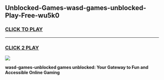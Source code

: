
## Unblocked-Games-wasd-games-unblocked-Play-Free-wu5k0
<h3>
<a href="https://premium76.site?title=wasd-games-unblocked&ref=10A">CLICK TO PLAY</a></h3>
<hr>

<h3>
<a href="https://premium76.site?title=wasd-games-unblocked&ref=10A">CLICK 2 PLAY</a>
  
</h3>

<a href="https://premium76.site?title=wasd-games-unblocked&ref=10A"><img src="https://clearcache.store/games.png"></a>


**wasd-games-unblocked games unblocked: Your Gateway to Fun and Accessible Online Gaming**
